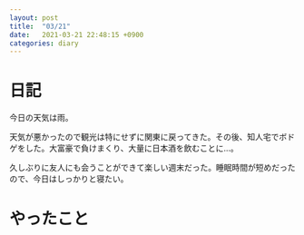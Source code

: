 ```yaml
---
layout: post
title:  "03/21"
date:   2021-03-21 22:48:15 +0900
categories: diary
---
```

# 日記

今日の天気は雨。

天気が悪かったので観光は特にせずに関東に戻ってきた。その後、知人宅でボドゲをした。大富豪で負けまくり、大量に日本酒を飲むことに...。

久しぶりに友人にも会うことができて楽しい週末だった。睡眠時間が短めだったので、今日はしっかりと寝たい。

# やったこと
